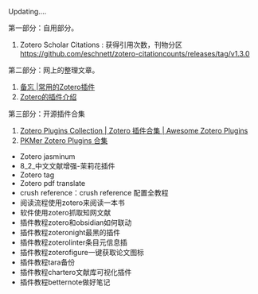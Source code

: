 Updating....

第一部分：自用部分。
 1. Zotero Scholar Citations : 获得引用次数，刊物分区    
    https://github.com/eschnett/zotero-citationcounts/releases/tag/v1.3.0
    


第二部分：网上的整理文章。

 1. [备忘 |常用的Zotero插件](https://hongbowei.com/2022/03/zotero-plugins.html)
 2. [Zotero的插件介绍](https://zhuanlan.zhihu.com/p/361584342)


第三部分：开源插件合集
1. [Zotero Plugins Collection | Zotero 插件合集 | Awesome Zotero Plugins](https://github.com/zotero-chinese/zotero-plugins/tree/main)
2. [PKMer Zotero Plugins 合集](https://pkmer.cn/Pkmer-Docs/11-zotero/zotero%E6%8F%92%E4%BB%B6/zotero%E6%8F%92%E4%BB%B6/)
  - Zotero jasminum
  - 8_2_中文文献增强-茉莉花插件
  - Zotero tag
  - Zotero pdf translate
  - crush reference：crush reference 配置全教程
  - 阅读流程使用zotero来阅读一本书
  - 软件使用zotero抓取知网文献
  - 插件教程zotero和obsidian如何联动
  - 插件教程zoteronight最黑的插件
  - 插件教程zoterolinter条目元信息插
  - 插件教程zoterofigure一键获取论文图标
  - 插件教程tara备份
  - 插件教程chartero文献库可视化插件
  - 插件教程betternote做好笔记

